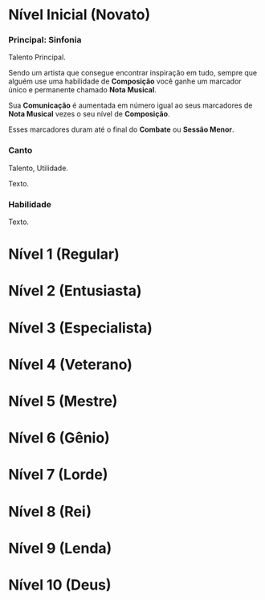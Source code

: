 # Nível Inicial (Novato)

### Principal: Sinfonia

Talento Principal.

Sendo um artista que consegue encontrar inspiração em tudo, sempre que alguém use uma habilidade de **Composição** você ganhe um marcador único e permanente chamado **Nota Musical**.

Sua **Comunicação** é aumentada em número igual ao seus marcadores de **Nota Musical** vezes o seu nível de **Composição**.

Esses marcadores duram até o final do **Combate** ou **Sessão Menor**.

### Canto

Talento, Utilidade.

Texto.

### Habilidade

Texto.

# Nível 1 (Regular)

# Nível 2 (Entusiasta)

# Nível 3 (Especialista)

# Nível 4 (Veterano)

# Nível 5 (Mestre)

# Nível 6 (Gênio)

# Nível 7 (Lorde)

# Nível 8 (Rei)

# Nível 9 (Lenda)

# Nível 10 (Deus)
